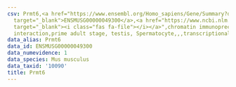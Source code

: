 ```yaml
---
csv: Prmt6,<a href="https://www.ensembl.org/Homo_sapiens/Gene/Summary?db=core;g=ENSMUSG00000049300"
  target="_blank">ENSMUSG00000049300</a>,<a href="https://www.ncbi.nlm.nih.gov/pubmed/25450459"
  target="_blank"><i class="fas fa-file"></i></a>",chromatin immunoprecipitation assay,direct
  interaction,prime adult stage, testis, Spermatocyte,,,transcriptional regulation,
data_alias: Prmt6
data_id: ENSMUSG00000049300
data_numevidence: 1
data_species: Mus musculus
data_taxid: '10090'
title: Prmt6
---
```

